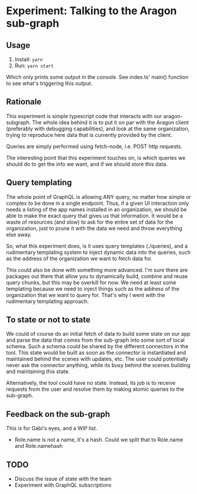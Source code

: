 # Experiment: Talking to the Aragon sub-graph

## Usage

1. Install: `yarn`
2. Run: `yarn start`

Which only prints some output in the console. See index.ts' main() function to see what's triggering this output.

## Rationale

This experiment is simple typescript code that interacts with our aragon-subgraph. The whole idea behind it is to put it on par with the Aragon client (preferably with debugging capabilities), and look at the same organization, trying to reproduce here data that is currently provided by the client.

Queries are simply performed using fetch-node, i.e. POST http requests.

The interesting point that this experiment touches on, is which queries we should do to get the info we want, and if we should store this data.

## Query templating

The whole point of GraphQL is allowing ANY query, no matter how simple or complex to be done in a single endpoint. Thus, if a given UI interaction only needs a listing of the app names installed in an organization, we should be able to make the exact query that gives us that information. It would be a waste of resources (and slow) to ask for the entire set of data for the organization, just to prune it with the data we need and throw everything else away.

So, what this experiment does, is it uses query templates (./queries), and a rudimentary templating system to inject dynamic data into the queries, such as the address of the organization we want to fetch data for.

This could also be done with something more advanced. I'm sure there are packages out there that allow you to dynamically build, combine and reuse query chunks, but this may be overkill for now. We need at least some templating because we need to inject things such as the address of the organization that we want to query for. That's why I went with the rudimentary templating approach.

## To state or not to state

We could of course do an initial fetch of data to build some state on our app and parse the data that comes from the sub-graph into some sort of local schema. Such a schema could be shared by the different connectors in the tool. This state would be built as soon as the connector is instantiated and maintained behind the scenes with updates, etc. The user could potentially never ask the connector anything, while its busy behind the scenes building and maintaining this state.

Alternatively, the tool could have no state. Instead, its job is to receive requests from the user and resolve them by making atomic queries to the sub-graph.

## Feedback on the sub-graph

This is for Gabi's eyes, and a WIP list.

* Role.name is not a name, it's a hash. Could we split that to Role.name and Role.namehash

## TODO

* Discuss the issue of state with the team
* Experiment with GraphQL subscriptions
